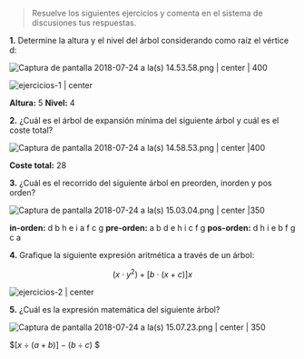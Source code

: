  > Resuelve los siguientes ejercicios y comenta en el sistema de discusiones tus respuestas.

**1.** Determine la altura y el nivel del árbol considerando como raíz el vértice d:

![Captura de pantalla 2018-07-24 a la(s) 14.53.58.png | center | 400](https://static.platzi.com/media/user_upload/Captura%20de%20pantalla%202018-07-24%20a%20la%28s%29%2014.53.58-8526a605-3145-43c7-8bea-5941d023c874.jpg)


![ejercicios-1 | center](ejercicios-1.webp)

**Altura:** 5
**Nivel:** 4


**2.** ¿Cuál es el árbol de expansión mínima del siguiente árbol y cuál es el coste total?

![Captura de pantalla 2018-07-24 a la(s) 14.58.53.png | center |400](https://static.platzi.com/media/user_upload/Captura%20de%20pantalla%202018-07-24%20a%20la%28s%29%2014.58.53-1e8462c5-dfae-43b3-be4d-8c1d479a9c63.jpg)


**Coste total:**  28


**3.** ¿Cuál es el recorrido del siguiente árbol en preorden, inorden y pos orden?

![Captura de pantalla 2018-07-24 a la(s) 15.03.04.png | center |350](https://static.platzi.com/media/user_upload/Captura%20de%20pantalla%202018-07-24%20a%20la%28s%29%2015.03.04-fd7b74b0-febb-42aa-8a7f-b724cb2ae206.jpg)


**in-orden:** d b h e i a f c g
**pre-orden:** a b d e h i c f g
**pos-orden:** d h i e b f g c a


**4.** Grafique la siguiente expresión aritmética a través de un árbol:

$$\left(x \cdot y^2 \right) + \left[b \cdot \left(x+c \right)\right] x$$


![ejercicios-2 | center](ejercicios-2.webp)


**5.** ¿Cuál es la expresión matemática del siguiente árbol?

![Captura de pantalla 2018-07-24 a la(s) 15.07.23.png | center | 350](https://static.platzi.com/media/user_upload/Captura%20de%20pantalla%202018-07-24%20a%20la%28s%29%2015.07.23-f14513b1-6a28-4914-97c4-47d989c092a0.jpg)


$$[x \div (a+b)] - (b \div c)$ $